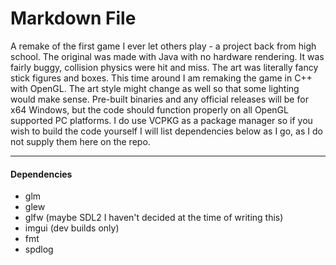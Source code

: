 ﻿# Markdown File

A remake of the first game I ever let others play - a project back from high school. The original was made with Java with no hardware rendering. It was fairly buggy, collision physics were hit and miss. The art was literally fancy stick figures and boxes. This time around I am remaking the game in C++ with OpenGL. The art style might change as well so that some lighting would make sense. Pre-built binaries and any official releases will be for x64 Windows, but the code should function properly on all OpenGL supported PC platforms. I do use VCPKG as a package manager so if you wish to build the code yourself I will list dependencies below as I go, as I do not supply them here on the repo.

---

#### Dependencies
- glm
- glew
- glfw (maybe SDL2 I haven't decided at the time of writing this)
- imgui (dev builds only)
- fmt
- spdlog